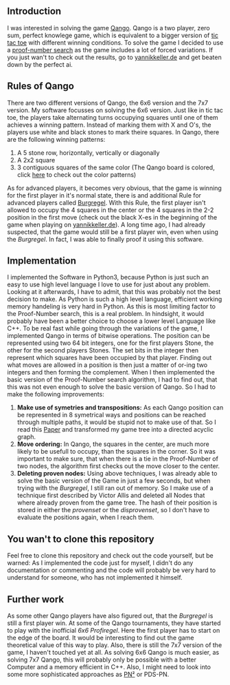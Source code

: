 ## Introduction
I was interested in solving the game [Qango](http://qango.de/index.html?page=spiel&language=englisch). Qango is a two player, zero sum, perfect knowlege game, which is equivalent to a bigger version of [tic tac toe](https://de.wikipedia.org/wiki/Tic-Tac-Toe) with different winning conditions. To solve the game I decided to use a [proof-number search](https://www.chessprogramming.org/Proof-Number_Search) as the game includes a lot of forced variations. If you just wan't to check out the results, go to [yannikkeller.de](yannikkeller.de/game_solver/page/playme.html) and get beaten down by the perfect ai.

## Rules of Qango
There are two different versions of Qango, the 6x6 version and the 7x7 version. My software focusses on solving the 6x6 version. Just like in tic tac toe, the players take alternating turns occupying squares until one of them achieves a winning pattern. Instead of marking them with X and O's, the players use white and black stones to mark theire squares. In Qango, there are the following winning patterns:
1. A 5 stone row, horizontally, vertically or diagonally
2. A 2x2 square
3. 3 contiguous squares of the same color (The Qango board is colored, click [here](yannikkeller.de/game_solver/page/playme.html) to check out the color patterns)

As for advanced players, it becomes very obvious, that the game is winning for the first player in it's normal state, there is and additional Rule for advanced players called [Burgregel](http://qango.de/index.html?page=fortgeschrittene&language=deutsch). With this Rule, the first player isn't allowed to occupy the 4 squares in the center or the 4 squares in the 2-2 position in the first move (check out the black X-es in the beginning of the game when playing on [yannikkeller.de](yannikkeller.de/game_solver/page/playme.html)).
A long time ago, I had already suspected, that the game would still be a first player win, even when using the *Burgregel*. In fact, I was able to finally proof it using this software.

## Implementation
I implemented the Software in Python3, because Python is just such an easy to use high level language I love to use for just about any problem. Looking at it afterwards, I have to admit, that this was probably not the best decision to make. As Python is such a high level language, efficient working memory handeling is very hard in Python. As this is most limiting factor to the Proof-Number search, this is a real problem. In hindsight, it would probably have been a better choice to choose a lower level Language like C++.
To be real fast while going through the variations of the game, I implemented Qango in terms of bitwise operations. The position can be represented using two 64 bit integers, one for the first players Stone, the other for the second players Stones. The set bits in the integer then represent which squares have been occupied by that player. Finding out what moves are allowed in a position is then just a matter of or-ing two integers and then forming the complement.
When I then implemented the basic version of the Proof-Number search algorithm, I had to find out, that this was not even enough to solve the basic version of Qango. So I had to make the following improvements:
1. **Make use of symetries and transpositions:** As each Qango position can be represented in 8 symetrical ways and positions can be reached through multiple paths, it would be stupid not to make use of that. So I read this [Paper](https://pdfs.semanticscholar.org/86f5/1429a19cfc76e9d42f28b93c62e978c816a0.pdf) and transformed my game tree into a directed acyclic graph.
2. **Move ordering:** In Qango, the squares in the center, are much more likely to be usefull to occupy, than the squares in the corner. So it was important to make sure, that when there is a tie in the Proof-Number of two nodes, the algorithm first checks out the move closer to the center.
3. **Deleting proven nodes:** Using above techniques, I was already able to solve the basic version of the Game in just a few seconds, but when trying with the *Burgregel*, I still ran out of memory. So I make use of a technique first described by Victor Allis and deleted all Nodes that where already proven from the game tree. The hash of their position is stored in either the *provenset* or the *disprovenset*, so I don't have to evaluate the positions again, when I reach them.

## You wan't to clone this repository
Feel free to clone this repository and check out the code yourself, but be warned: As I implemented the code just for myself, I didn't do any documentation or commenting and the code will probably be very hard to understand for someone, who has not implemented it himself.

## Further work
As some other Qango players have also figured out, that the *Burgregel* is still a first player win. At some of the Qango tournaments, they have started to play with the inofficial *6x6 Profiregel*. Here the first player has to start on the edge of the board. It would be interesting to find out the game theoretical value of this way to play.
Also, there is still the 7x7 version of the game, I haven't touched yet at all. As solving 6x6 Qango is much easier, as solving 7x7 Qango, this will probably only be possible with a better Computer and a memory efficient in C++. Also, I might need to look into some more sophisticated approaches as [PN²](https://www.researchgate.net/publication/292699512_The_PN2-search_algorithm) or PDS-PN.